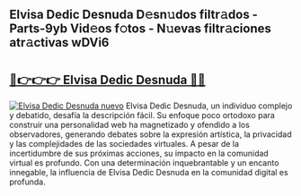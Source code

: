 ## Elvisa Dedic Desnuda D𝚎sn𝚞dos filtr𝚊dos - Parts-9yb Vid𝚎os f𝚘tos - N𝚞evas filtr𝚊ciones atr𝚊ctivas wDVi6

# <h2><a href="http://mb0u9ii.tromn.icu/?c=Elvisa+Dedic+Desnuda">🔗👉👉👉 Elvisa Dedic Desnuda 🔗🔗</a></h2>

[![Elvisa Dedic Desnuda nuevo](https://i.imgur.com/pEAQMta.gif)](http://mb0u9ii.tromn.icu/?c=Elvisa+Dedic+Desnuda)
Elvisa Dedic Desnuda, un individuo complejo y debatido, desafía la descripción fácil. Su enfoque poco ortodoxo para construir una personalidad web ha magnetizado y ofendido a los observadores, generando debates sobre la expresión artística, la privacidad y las complejidades de las sociedades virtuales. A pesar de la incertidumbre de sus próximas acciones, su impacto en la comunidad virtual es profundo. Con una determinación inquebrantable y un encanto innegable, la influencia de Elvisa Dedic Desnuda en la comunidad digital es profunda.
